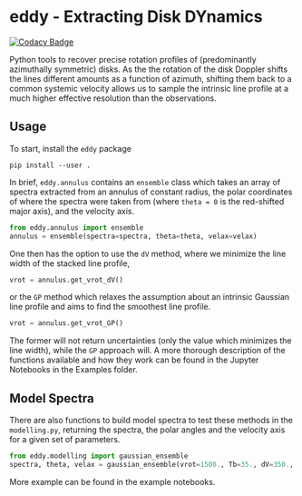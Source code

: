 # eddy - Extracting Disk DYnamics

[![Codacy Badge](https://api.codacy.com/project/badge/Grade/fc14f5eca31c418388424d4ec38a604b)](https://www.codacy.com/app/richteague/eddy?utm_source=github.com&amp;utm_medium=referral&amp;utm_content=richteague/eddy&amp;utm_campaign=Badge_Grade)

Python tools to recover precise rotation profiles of (predominantly azimuthally symmetric) disks. As the the rotation of the disk Doppler shifts the lines different amounts as a function of azimuth, shifting them back to a common systemic velocity allows us to sample the intrinsic line profile at a much higher effective resolution than the observations.

## Usage

To start, install the `eddy` package

```
pip install --user .
```

In brief, `eddy.annulus` contains an `ensemble` class which takes an array of spectra extracted from an annulus of constant radius, the polar coordinates of where the spectra were taken from (where `theta = 0` is the red-shifted major axis), and the velocity axis.

```python
from eddy.annulus import ensemble
annulus = ensemble(spectra=spectra, theta=theta, velax=velax)
```

One then has the option to use the `dV` method, where we minimize the line width of the stacked line profile,

```python
vrot = annulus.get_vrot_dV()
```

or the `GP` method which relaxes the assumption about an intrinsic Gaussian line profile and aims to find the smoothest line profile.

```python
vrot = annulus.get_vrot_GP()
```

The former will not return uncertainties (only the value which minimizes the line width), while the `GP` approach will. A more thorough description of the functions available and how they work can be found in the Jupyter Notebooks in the Examples folder.

## Model Spectra

There are also functions to build model spectra to test these methods in the `modelling.py`, returning the spectra, the polar angles and the velocity axis for a given set of parameters.

```python
from eddy.modelling import gaussian_ensemble
spectra, theta, velax = gaussian_ensemble(vrot=1500., Tb=35., dV=350., dV_chan=50., rms=3.)
```

More example can be found in the example notebooks.
